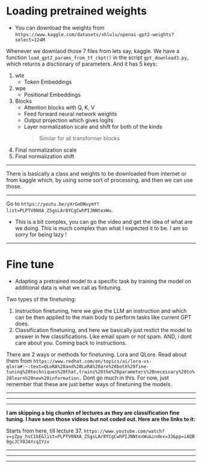 # **Loading pretrained weights**

- You can download the weights from `https://www.kaggle.com/datasets/xhlulu/openai-gpt2-weights?select=124M`

Whenever we downlaod those 7 files from lets say, kaggle. We have a function `load_gpt2_params_from_tf_ckpt()` in the script `gpt_download3.py`, which returns a disctionary of parameters. And it has 5 keys:

1. wte
   - Token Embeddings
2. wpe
   - Positional Embeddings
3. Blocks
   - Attention blocks with Q, K, V
   - Feed forward neural network weights
   - Output projection which gives logits
   - Layer normalization scale and shift for both of the kinds
     > Similar for all transformer blocks
4. Final normalization scale
5. Final normalization shift

---

There is basically a class and weights to be downloaded from internet or from kaggle which, by using some sort of processing, and then we can use those.

---

Go to `https://youtu.be/yXrGeDNuymY?list=PLPTV0NXA_ZSgsLAr8YCgCwhPIJNNtexWu`.

- This is a bit complex, you can go the video and get the idea of what are we doing. This is much complex than what I expected it to be. I am so sorry for being lazy !

---

# **Fine tune**

- Adapting a pretrained model to a specific task by training the model on additional data is what we call as fintuning.

Two types of the finetuning:
 1. Instruction finetuning, here we give the LLM an instruction and which can be then applied to the main body to perform tasks like current GPT does.
 2. Classification finetuning, and here we basically just restict the model to answer in few classifications. Like email spam or not spam. AND, i dont care about you. Coming back to instructions.

There are 2 ways or methods for finetuning. Lora and QLore. Read about them from `https://www.redhat.com/en/topics/ai/lora-vs-qlora#:~:text=QLoRA%20and%20LoRA%20are%20both%20fine-tuning%20techniques%20that,trains%20the%20parameters%20necessary%20to%20learn%20new%20information.` Dont go much in this. For now, just remember that these are just better ways of finetuning the models.

---
---
---
**I am skipping a big chunkn of lectures as they are classification fine tuning. I have seen those videos but not coded out. Here are the links to it:**

Starts from here, till lecture 37.
`https://www.youtube.com/watch?v=yZpy_hsC1bE&list=PLPTV0NXA_ZSgsLAr8YCgCwhPIJNNtexWu&index=33&pp=iAQB0gcJCY0JAYcqIYzv`

---
---
---